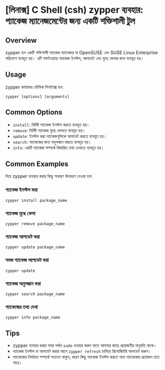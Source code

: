 # [লিনাক্স] C Shell (csh) zypper ব্যবহার: প্যাকেজ ম্যানেজমেন্টের জন্য একটি শক্তিশালী টুল

## Overview
zypper হল একটি শক্তিশালী প্যাকেজ ম্যানেজার যা OpenSUSE এবং SUSE Linux Enterprise পরিবেশে ব্যবহৃত হয়। এটি সফটওয়্যার প্যাকেজ ইনস্টল, আপডেট এবং মুছে ফেলার জন্য ব্যবহৃত হয়।

## Usage
zypper কমান্ডের মৌলিক সিনট্যাক্স হল:

```
zypper [options] [arguments]
```

## Common Options
- `install`: নির্দিষ্ট প্যাকেজ ইনস্টল করতে ব্যবহৃত হয়।
- `remove`: নির্দিষ্ট প্যাকেজ মুছে ফেলতে ব্যবহৃত হয়।
- `update`: ইনস্টল করা প্যাকেজগুলিকে আপডেট করতে ব্যবহৃত হয়।
- `search`: প্যাকেজের জন্য অনুসন্ধান করতে ব্যবহৃত হয়।
- `info`: একটি প্যাকেজ সম্পর্কে বিস্তারিত তথ্য দেখাতে ব্যবহৃত হয়।

## Common Examples
নিচে zypper ব্যবহার করার কিছু সাধারণ উদাহরণ দেওয়া হল:

### প্যাকেজ ইনস্টল করা
```
zypper install package_name
```

### প্যাকেজ মুছে ফেলা
```
zypper remove package_name
```

### প্যাকেজ আপডেট করা
```
zypper update package_name
```

### সমস্ত প্যাকেজ আপডেট করা
```
zypper update
```

### প্যাকেজ অনুসন্ধান করা
```
zypper search package_name
```

### প্যাকেজের তথ্য দেখা
```
zypper info package_name
```

## Tips
- zypper ব্যবহার করার সময় সর্বদা `sudo` ব্যবহার করুন যাতে আপনার কাছে প্রয়োজনীয় অনুমতি থাকে।
- প্যাকেজ ইনস্টল বা আপডেট করার আগে `zypper refresh` চালিয়ে রিপোজিটরি আপডেট করুন।
- প্যাকেজের নির্ভরতা সম্পর্কে সচেতন থাকুন, কারণ কিছু প্যাকেজ ইনস্টল করতে অন্য প্যাকেজের প্রয়োজন হতে পারে।